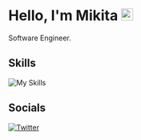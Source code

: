 # Hello, I'm Mikita <img src="https://user-images.githubusercontent.com/1303154/88677602-1635ba80-d120-11ea-84d8-d263ba5fc3c0.gif" width="24px" alt="hi">

Software Engineer.

## Skills

![My Skills](https://skillicons.dev/icons?i=angular,react,nextjs,nodejs,typescript,html,css,sass,jest,md,tailwind,vercel,vite,vscode)

## Socials

[![Twitter](https://skillicons.dev/icons?i=linkedin)](https://www.linkedin.com/in/mikita-himpel-950088147/)
